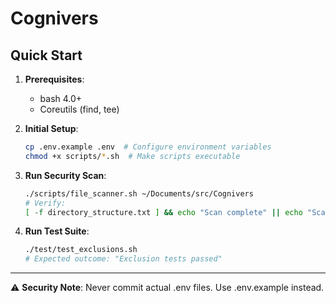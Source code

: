 # Cognivers

## Quick Start

1. **Prerequisites**:
   - bash 4.0+
   - Coreutils (find, tee)

2. **Initial Setup**:
   ```bash
   cp .env.example .env  # Configure environment variables
   chmod +x scripts/*.sh  # Make scripts executable
   ```

3. **Run Security Scan**:
   ```bash
   ./scripts/file_scanner.sh ~/Documents/src/Cognivers
   # Verify:
   [ -f directory_structure.txt ] && echo "Scan complete" || echo "Scan failed"
   ```

4. **Run Test Suite**:
   ```bash
   ./test/test_exclusions.sh
   # Expected outcome: "Exclusion tests passed"
   ```
---
⚠️ **Security Note**: Never commit actual .env files. Use .env.example instead.

